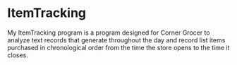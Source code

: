 # ItemTracking
My ItemTracking program is a program designed for Corner Grocer to analyze text records that generate throughout the day and record list items purchased in chronological order from the time the store opens to the time it closes. 

